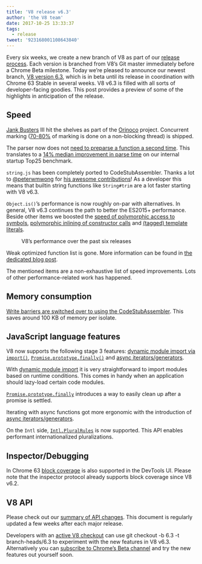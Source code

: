 ```yaml
---
title: 'V8 release v6.3'
author: 'the V8 team'
date: 2017-10-25 13:33:37
tags:
  - release
tweet: '923168001108643840'
---
```

Every six weeks, we create a new branch of V8 as part of our [release process](/docs/release-process). Each version is branched from V8’s Git master immediately before a Chrome Beta milestone. Today we’re pleased to announce our newest branch, [V8 version 6.3](https://chromium.googlesource.com/v8/v8.git/+log/branch-heads/6.3), which is in beta until its release in coordination with Chrome 63 Stable in several weeks. V8 v6.3 is filled with all sorts of developer-facing goodies. This post provides a preview of some of the highlights in anticipation of the release.

## Speed

[Jank Busters](/blog/jank-busters) III hit the shelves as part of the [Orinoco](/blog/orinoco) project. Concurrent marking ([70-80%](https://chromeperf.appspot.com/report?sid=612eec65c6f5c17528f9533349bad7b6f0020dba595d553b1ea6d7e7dcce9984) of marking is done on a non-blocking thread) is shipped.

The parser now does not [need to preparse a function a second time](https://docs.google.com/document/d/1TqpdGeLmURL2gc18s6PwNeyZOvayQJtJ16TCn0BEt48/edit#heading=h.un2pnqwbiw11). This translates to a [14% median improvement in parse time](https://docs.google.com/document/d/1TqpdGeLmURL2gc18s6PwNeyZOvayQJtJ16TCn0BEt48/edit#heading=h.dvuo4tqnsmml) on our internal startup Top25 benchmark.

`string.js` has been completely ported to CodeStubAssembler. Thanks a lot to [@peterwmwong](https://twitter.com/peterwmwong) for [his awesome contributions](https://chromium-review.googlesource.com/q/peter.wm.wong)! As a developer this means that builtin string functions like `String#trim` are a lot faster starting with V8 v6.3.

`Object.is()`’s performance is now roughly on-par with alternatives. In general, V8 v6.3 continues the path to better the ES2015+ performance. Beside other items we boosted the [speed of polymorphic access to symbols](https://bugs.chromium.org/p/v8/issues/detail?id=6367), [polymorphic inlining of constructor calls](https://bugs.chromium.org/p/v8/issues/detail?id=6885) and [(tagged) template literals](https://pasteboard.co/GLYc4gt.png).

<figure>
  <img src="/_img/v8-release-63/ares6.png" intrinsicsize="1600x913" alt="">
  <figcaption> V8’s performance over the past six releases</figcaption>
</figure>

Weak optimized function list is gone. More information can be found in [the dedicated blog post](/blog/lazy-unlinking).

The mentioned items are a non-exhaustive list of speed improvements. Lots of other performance-related work has happened.

## Memory consumption

[Write barriers are switched over to using the CodeStubAssembler](https://chromium.googlesource.com/v8/v8/+/dbfdd4f9e9741df0a541afdd7516a34304102ee8). This saves around 100 KB of memory per isolate.

## JavaScript language features

V8 now supports the following stage 3 features: [dynamic module import via `import()`](/features/dynamic-import), [`Promise.prototype.finally()`](/features/promise-finally) and [async iterators/generators](https://github.com/tc39/proposal-async-iteration).

With [dynamic module import](/features/dynamic-import) it is very straightforward to import modules based on runtime conditions. This comes in handy when an application should lazy-load certain code modules.

[`Promise.prototype.finally`](/features/promise-finally) introduces a way to easily clean up after a promise is settled.

Iterating with async functions got more ergonomic with the introduction of [async iterators/generators](https://github.com/tc39/proposal-async-iteration).

On the `Intl` side, [`Intl.PluralRules`](/features/intl-pluralrules) is now supported. This API enables performant internationalized pluralizations.

## Inspector/Debugging

In Chrome 63 [block coverage](https://docs.google.com/presentation/d/1IFqqlQwJ0of3NuMvcOk-x4P_fpi1vJjnjGrhQCaJkH4/edit#slide=id.g271d6301ff_0_44) is also supported in the DevTools UI. Please note that the inspector protocol already supports block coverage since V8 v6.2.

## V8 API

Please check out our [summary of API changes](http://bit.ly/v8-api-changes). This document is regularly updated a few weeks after each major release.

Developers with an [active V8 checkout](/docs/source-code#using-git) can use git checkout -b 6.3 -t branch-heads/6.3 to experiment with the new features in V8 v6.3. Alternatively you can [subscribe to Chrome’s Beta channel](https://www.google.com/chrome/browser/beta.html) and try the new features out yourself soon.
